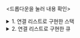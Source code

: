 <드롭다운을 눌러 내용 확인>
<details> <summary> 1. 연결 리스트로 구현한 스택 </summary>
<div markdown = "1">
    
```c
#define _CRT_SECURE_NO_WARNINGS
#include <stdio.h>
#include <malloc.h>
#include <string.h>

typedef int element;

// 노드인 StackNode와 노드 집합 LinkedStackType 정의
typedef struct StackNode {
	element data;
	struct StackNode* link;
} StackNode;

typedef struct {
	StackNode* top;
} LinkedStackType;

// 초기화 함수
void init(LinkedStackType* s)
{
	s->top = NULL;
}

// 공백 상태 검출 함수
int is_empty(LinkedStackType* s)
{
	return (s->top == NULL);
}

// 포화 상태 검출 함수
int is_full(LinkedStackType* s)
{
	return 0;
}

// 삽입 함수
void push(LinkedStackType* s, element item)
{
	StackNode* temp = (StackNode*)malloc(sizeof(StackNode));
	temp->data = item;
	temp->link = s->top;
	s->top = temp;
}
  
// 출력 함수
void print_stack(LinkedStackType* s)
{
	for (StackNode* p = s->top; p != NULL; p = p->link)
		printf("%d->", p->data);
	printf("NULL \n");
}

// 삭제 함수
element pop(LinkedStackType* s)
{
	if (is_empty(s)) {
		fprintf(stderr, "스택이 비어있음\n"); // 종료를 바라지 않을 시 문구만 출력, exit문 삭제!!
		exit(1);
	}
	else {
		StackNode* temp = s->top;
		int data = temp->data;
		s->top = s->top->link;
		free(temp);
		return data;
	}
}

// 주 함수
int main(void)
{
LinkedStackType stack;
LinkedStackType *s = &stack;
init(s);

int x = 0;
char str[10];

while(1) {
	scanf("%s", &str);
	if (!strcmp(str, "0")) { // 0 입력 시 종료
		break;
	}
	if (!strcmp(str, "push")) {
		scanf("%d", &x);
		push(s, x);
		print_stack(s);
	}
	else if (!strcmp(str, "pop")) {
		pop(s);
		print_stack(s);
	}
}
return 0;
}
    
```
    
![image](https://user-images.githubusercontent.com/51956616/203573852-6e2eaecd-5798-4d13-9cdf-238c800d0285.png)

</div>
</details>
    
<details> <summary> 2. 연결 리스트로 구현한 큐 </summary>
      
